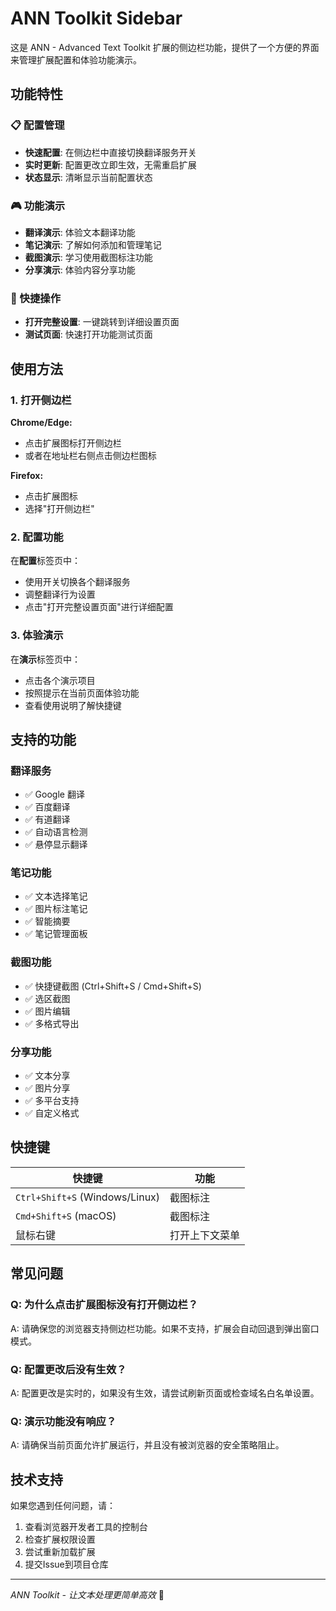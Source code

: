 # ANN Toolkit Sidebar

这是 ANN - Advanced Text Toolkit 扩展的侧边栏功能，提供了一个方便的界面来管理扩展配置和体验功能演示。

## 功能特性

### 📋 配置管理
- **快速配置**: 在侧边栏中直接切换翻译服务开关
- **实时更新**: 配置更改立即生效，无需重启扩展
- **状态显示**: 清晰显示当前配置状态

### 🎮 功能演示
- **翻译演示**: 体验文本翻译功能
- **笔记演示**: 了解如何添加和管理笔记
- **截图演示**: 学习使用截图标注功能
- **分享演示**: 体验内容分享功能

### 🔧 快捷操作
- **打开完整设置**: 一键跳转到详细设置页面
- **测试页面**: 快速打开功能测试页面

## 使用方法

### 1. 打开侧边栏

**Chrome/Edge:**
- 点击扩展图标打开侧边栏
- 或者在地址栏右侧点击侧边栏图标

**Firefox:**
- 点击扩展图标
- 选择"打开侧边栏"

### 2. 配置功能

在**配置**标签页中：
- 使用开关切换各个翻译服务
- 调整翻译行为设置
- 点击"打开完整设置页面"进行详细配置

### 3. 体验演示

在**演示**标签页中：
- 点击各个演示项目
- 按照提示在当前页面体验功能
- 查看使用说明了解快捷键

## 支持的功能

### 翻译服务
- ✅ Google 翻译
- ✅ 百度翻译  
- ✅ 有道翻译
- ✅ 自动语言检测
- ✅ 悬停显示翻译

### 笔记功能
- ✅ 文本选择笔记
- ✅ 图片标注笔记
- ✅ 智能摘要
- ✅ 笔记管理面板

### 截图功能
- ✅ 快捷键截图 (Ctrl+Shift+S / Cmd+Shift+S)
- ✅ 选区截图
- ✅ 图片编辑
- ✅ 多格式导出

### 分享功能
- ✅ 文本分享
- ✅ 图片分享
- ✅ 多平台支持
- ✅ 自定义格式

## 快捷键

| 快捷键 | 功能 |
|--------|------|
| `Ctrl+Shift+S` (Windows/Linux) | 截图标注 |
| `Cmd+Shift+S` (macOS) | 截图标注 |
| 鼠标右键 | 打开上下文菜单 |

## 常见问题

### Q: 为什么点击扩展图标没有打开侧边栏？
A: 请确保您的浏览器支持侧边栏功能。如果不支持，扩展会自动回退到弹出窗口模式。

### Q: 配置更改后没有生效？
A: 配置更改是实时的，如果没有生效，请尝试刷新页面或检查域名白名单设置。

### Q: 演示功能没有响应？
A: 请确保当前页面允许扩展运行，并且没有被浏览器的安全策略阻止。

## 技术支持

如果您遇到任何问题，请：
1. 查看浏览器开发者工具的控制台
2. 检查扩展权限设置
3. 尝试重新加载扩展
4. 提交Issue到项目仓库

---

*ANN Toolkit - 让文本处理更简单高效* 🚀 